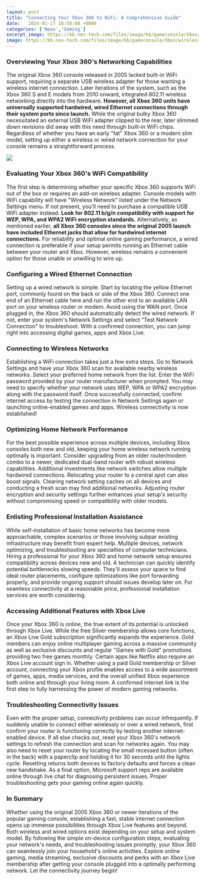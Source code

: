 ```yaml
---
layout: post
title: "Connecting Your Xbox 360 to WiFi: A Comprehensive Guide"
date:   2024-01-17 18:58:08 +0000
categories: ['News','Gaming']
excerpt_image: https://kb.nex-tech.com/files/image/kb/gameconsole/Xbox/wireless/wireless1.jpg
image: https://kb.nex-tech.com/files/image/kb/gameconsole/Xbox/wireless/wireless1.jpg
---
```


### Overviewing Your Xbox 360's Networking Capabilities  
The original Xbox 360 console released in 2005 lacked built-in WiFi support, requiring a separate USB wireless adapter for those wanting a wireless internet connection. Later iterations of the system, such as the Xbox 360 S and E models from 2010 onward, integrated 802.11 wireless networking directly into the hardware. **However, all Xbox 360 units have universally supported hardwired, wired Ethernet connections through their system ports since launch.** 
While the original bulky Xbox 360 necessitated an external USB WiFi adapter clipped to the rear, later slimmed down revisions did away with this need through built-in WiFi chips. Regardless of whether you have an early "fat" Xbox 360 or a modern slim model, setting up either a wireless or wired network connection for your console remains a straightforward process.

![](https://www.lifewire.com/thmb/2TLV08FD2QstRYVbEXv539CIogc=/1500x0/filters:no_upscale():max_bytes(150000):strip_icc()/ScreenShot2020-03-16at2.57.30PM-c7cdf3e0c57441c98319c12c0c2613a3.jpg)
### Evaluating Your Xbox 360's WiFi Compatibility
The first step is determining whether your specific Xbox 360 supports WiFi out of the box or requires an add-on wireless adapter. Console models with WiFi capability will have "Wireless Network" listed under the Network Settings menu. If not present, you'll need to purchase a compatible USB WiFi adapter instead. **Look for 802.11 b/g/n compatibility with support for WEP, WPA, and WPA2 WiFi encryption standards.**
Alternatively, as mentioned earlier, **all Xbox 360 consoles since the original 2005 launch have included Ethernet jacks that allow for hardwired internet connections.** For reliability and optimal online gaming performance, a wired connection is preferable if your setup permits running an Ethernet cable between your router and Xbox. However, wireless remains a convenient option for those unable or unwilling to wire up.
### Configuring a Wired Ethernet Connection 
Setting up a wired network is simple. Start by locating the yellow Ethernet port, commonly found on the back or side of the Xbox 360. Connect one end of an Ethernet cable here and run the other end to an available LAN port on your wireless router or modem. Avoid using the WAN port. 
Once plugged in, the Xbox 360 should automatically detect the wired network. If not, enter your system's Network Settings and select "Test Network Connection" to troubleshoot. With a confirmed connection, you can jump right into accessing digital games, apps and Xbox Live.
### Connecting to Wireless Networks
Establishing a WiFi connection takes just a few extra steps. Go to Network Settings and have your Xbox 360 scan for available nearby wireless networks. Select your preferred home network from the list. Enter the WiFi password provided by your router manufacturer when prompted. 
You may need to specify whether your network uses WEP, WPA or WPA2 encryption along with the password itself. Once successfully connected, confirm internet access by testing the connection in Network Settings again or launching online-enabled games and apps. Wireless connectivity is now established!
### Optimizing Home Network Performance 
For the best possible experience across multiple devices, including Xbox consoles both new and old, keeping your home wireless network running optimally is important. Consider upgrading from an older router/modem combo to a newer, dedicated dual-band router with robust wireless capabilities. Additional investments like network switches allow multiple hardwired connections. 
Relocating your router to a central spot can also boost signals. Clearing network setting caches on all devices and conducting a fresh scan may find additional networks. Adjusting router encryption and security settings further enhances your setup's security without compromising speed or compatibility with older models.
### Enlisting Professional Installation Assistance
While self-installation of basic home networks has become more approachable, complex scenarios or those involving subpar existing infrastructure may benefit from expert help. Multiple devices, network optimizing, and troubleshooting are specialties of computer technicians. Hiring a professional for your Xbox 360 and home network setup ensures compatibility across devices new and old.
A technician can quickly identify potential bottlenecks slowing speeds. They'll assess your space to find ideal router placements, configure optimizations like port forwarding properly, and provide ongoing support should issues develop later on. For seamless connectivity at a reasonable price, professional installation services are worth considering.
### Accessing Additional Features with Xbox Live  
Once your Xbox 360 is online, the true extent of its potential is unlocked through Xbox Live. While the free Silver membership allows core functions, an Xbox Live Gold subscription significantly expands the experience. Gold members can enjoy online multiplayer gaming across a massive community as well as exclusive discounts and regular "Games with Gold" promotions providing two free games monthly.
Certain apps like Netflix also require an Xbox Live account sign in. Whether using a paid Gold membership or Silver account, connecting your Xbox profile enables access to a wide assortment of games, apps, media services, and the overall unified Xbox experience both online and through your living room. A confirmed internet link is the first step to fully harnessing the power of modern gaming networks.
### Troubleshooting Connectivity Issues
Even with the proper setup, connectivity problems can occur infrequently. If suddenly unable to connect either wirelessly or over a wired network, first confirm your router is functioning correctly by testing another internet-enabled device. If all else checks out, reset your Xbox 360's network settings to refresh the connection and scan for networks again. 
You may also need to reset your router by locating the small recessed button (often in the back) with a paperclip and holding it for 30 seconds until the lights cycle. Resetting returns both devices to factory defaults and forces a clean new handshake. As a final option, Microsoft support reps are available online through live chat for diagnosing persistent issues. Proper troubleshooting gets your gaming online again quickly.
### In Summary
Whether using the original 2005 Xbox 360 or newer iterations of the popular gaming console, establishing a fast, stable internet connection opens up immense possibilities through Xbox Live features and beyond. Both wireless and wired options exist depending on your setup and system model. 
By following the simple on-device configuration steps, evaluating your network's needs, and troubleshooting issues promptly, your Xbox 360 can seamlessly join your household's online activities. Explore online gaming, media streaming, exclusive discounts and perks with an Xbox Live membership after getting your console plugged into a optimally performing network. Let the connectivity journey begin!
